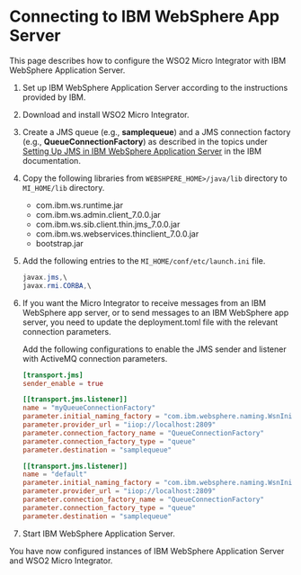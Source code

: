 # Connecting to IBM WebSphere App Server

This page describes how to configure the WSO2 Micro Integrator with IBM WebSphere Application Server.

1. Set up IBM WebSphere Application Server according to the instructions provided by IBM.
2. Download and install WSO2 Micro Integrator.
3. Create a JMS queue (e.g., **samplequeue**) and a JMS connection factory (e.g., **QueueConnectionFactory**) as described in the topics under [Setting Up JMS in IBM WebSphere Application Server](https://www.ibm.com/docs/en/iis/9.1?topic=jms-setting-up-in-websphere-application-server) in the IBM documentation.
4. Copy the following libraries from `WEBSHPERE_HOME>/java/lib` directory to `MI_HOME/lib` directory.

    -   com.ibm.ws.runtime.jar
    -   com.ibm.ws.admin.client_7.0.0.jar
    -   com.ibm.ws.sib.client.thin.jms_7.0.0.jar
    -   com.ibm.ws.webservices.thinclient_7.0.0.jar
    -   bootstrap.jar

5. Add the following entries to the `MI_HOME/conf/etc/launch.ini` file.

    ```java
    javax.jms,\
    javax.rmi.CORBA,\
    ```
6. If you want the Micro Integrator to receive messages from an IBM WebSphere app server, or to send messages to an IBM WebSphere app server, you need to update the deployment.toml file with the relevant connection parameters.

   Add the following configurations to enable the JMS sender and listener with ActiveMQ connection parameters.
    ```toml
    [transport.jms]
    sender_enable = true

    [[transport.jms.listener]]
    name = "myQueueConnectionFactory"
    parameter.initial_naming_factory = "com.ibm.websphere.naming.WsnInitialContextFactory"
    parameter.provider_url = "iiop://localhost:2809"
    parameter.connection_factory_name = "QueueConnectionFactory"
    parameter.connection_factory_type = "queue"
    parameter.destination = "samplequeue"

    [[transport.jms.listener]]
    name = "default"
    parameter.initial_naming_factory = "com.ibm.websphere.naming.WsnInitialContextFactory"
    parameter.provider_url = "iiop://localhost:2809"
    parameter.connection_factory_name = "QueueConnectionFactory"
    parameter.connection_factory_type = "queue"
    parameter.destination = "samplequeue"
    ```
  
7. Start IBM WebSphere Application Server.

You have now configured instances of IBM WebSphere Application Server and WSO2 Micro Integrator.
